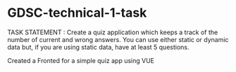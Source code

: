 # GDSC-technical-1-task
TASK STATEMENT : Create a quiz application which keeps a track of the number of current and wrong answers. You can use either static or dynamic data but, if you are using static data, have at least 5 questions. 

Created a Fronted for a simple quiz app using VUE 
